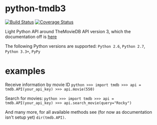 python-tmdb3
============

[![Build Status](https://travis-ci.org/Wessie/python-tmdb3.png?branch=master)](https://travis-ci.org/Wessie/python-tmdb3)
[![Coverage Status](https://coveralls.io/repos/Wessie/python-tmdb3/badge.png?branch=master)](https://coveralls.io/r/Wessie/python-tmdb3?branch=master)

Light Python API around TheMovieDB API version 3, which the documentation off is [here](http://docs.themoviedb.apiary.io/)

The following Python versions are supported: `Python 2.6`, `Python 2.7`, `Python 3.3+`, `PyPy`


examples
========

Receive information by movie ID
	```python
	>>> import tmdb
	>>> api = tmdb.API(your_api_key)
	>>> api.movie(550)
	```

Search for movies:
	```python
	>>> import tmdb
	>>> api = tmdb.API(your_api_key)
	>>> api.search_movie(query="Rocky")
	```

And many more, for all available methods see (for now as documentation isn't setup yet) `dir(tmdb.API)`.
